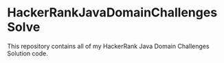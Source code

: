 # HackerRankJavaDomainChallengesSolve
This repository contains all of my HackerRank Java Domain Challenges Solution code.
